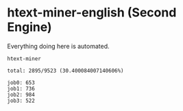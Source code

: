 # htext-miner-english (Second Engine)

Everything doing here is automated.

```
htext-miner

total: 2895/9523 (30.400084007140606%)

job0: 653
job1: 736
job2: 984
job3: 522
```